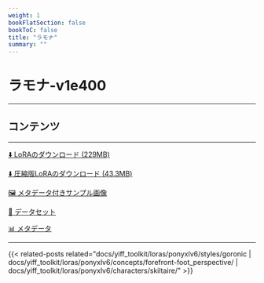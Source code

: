 ```yaml
---
weight: 1
bookFlatSection: false
bookToC: false
title: "ラモナ"
summary: ""
---
```


<!--markdownlint-disable MD025 MD033 -->

# ラモナ-v1e400

---

## コンテンツ

---

[⬇️ LoRAのダウンロード (229MB)](https://huggingface.co/k4d3/yiff_toolkit/resolve/main/ponyxl_loras/ramona-v1e400.safetensors?download=true)

[⬇️ 圧縮版LoRAのダウンロード (43.3MB)](https://huggingface.co/k4d3/yiff_toolkit/resolve/main/ponyxl_loras_shrunk_2/ramona-v1e400_frockpt1_th-3.55.safetensors?download=true)

[🖼️ メタデータ付きサンプル画像](https://huggingface.co/k4d3/yiff_toolkit/tree/main/static/{})

[📐 データセット](https://huggingface.co/datasets/k4d3/furry/tree/main/ramona)

[📊 メタデータ](https://huggingface.co/k4d3/yiff_toolkit/raw/main/ponyxl_loras/ramona-v1e400.json)

---

{{< related-posts related="docs/yiff_toolkit/loras/ponyxlv6/styles/goronic | docs/yiff_toolkit/loras/ponyxlv6/concepts/forefront-foot_perspective/ | docs/yiff_toolkit/loras/ponyxlv6/characters/skiltaire/" >}}
